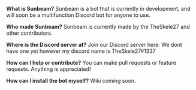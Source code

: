 **What is Sunbeam?** Sunbeam is a bot that is currently in development, and will soon be a multifunction Discord bot for anyone to use.

**Who made Sunbeam?** Sunbeam is currently made by the TheSkele27 and other contributors.

**Where is the Discord server at?** Join our Discord server here: We dont have one yet however my discord name is TheSkele27#1337

**How can I help or contribute?** You can make pull requests or feature requests. Anything is appreciated!

**How can I install the bot myself?** Wiki coming soon.
